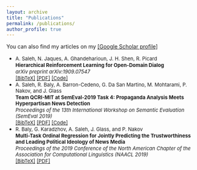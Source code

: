 ```yaml
---
layout: archive
title: "Publications"
permalink: /publications/
author_profile: true
---
```


<!--
<style>
@media screen and (min-width: 800px) {
  ul {margin-right: 425px;line-height: 1;}
}
</style>
-->

<style>
@media screen{
  ul {margin-right: 400px, line-height: 1;}
}
</style>

You can also find my articles on my <a href="https://scholar.google.com/citations?user=XkEZl0gAAAAJ&hl=en">[Google Scholar profile]</a>

<ul>
<li ><font size="2"> A. Saleh, N. Jaques, A. Ghandeharioun, J. H. Shen, R. Picard</font>
  <br><font size="2"><b>Hierarchical Reinforcement Learning for Open-Domain Dialog</b></font><br>
<font size="2"><i>arXiv preprint arXiv:1909.07547</i>
  </font><br />
  <a href="https://abdulsaleh.github.io/_pages/bibtex/saleh2019hier.html"><font size="2">[BibTeX]</font></a>
  <a href="https://arxiv.org/pdf/1909.07547.pdf"><font size="2">[PDF]</font></a>
  <a href="https://github.com/natashamjaques/neural_chat/tree/master/HierarchicalRL"><font size="2">[Code]</font></a>
 
</li>
  
  
<li ><font size="2"> A. Saleh, R. Baly, A. Barron-Cedeno, G. Da San Martino, M. Mohtarami, P. Nakov, and J. Glass</font>
  <br><font size="2"><b>Team QCRI-MIT at SemEval-2019 Task 4: Propaganda Analysis Meets Hyperpartisan News Detection</b></font><br>
<font size="2"><i>Proceedings of the 13th International Workshop on Semantic Evaluation (SemEval 2019)</i>
  </font><br />
  <a href="https://abdulsaleh.github.io/_pages/bibtex/saleh2019team.html"><font size="2">[BibTeX]</font></a>
  <a href="https://arxiv.org/pdf/1904.03513.pdf"><font size="2">[PDF]</font></a>
  <a href="https://github.com/AbdulSaleh/QCRI-MIT-SemEval2019-Task4"><font size="2">[Code]</font></a>
 
</li>

<li ><font size="2"> R. Baly, G. Karadzhov, A. Saleh, J. Glass, and P. Nakov</font>
  <br><font size="2"><b>Multi-Task Ordinal Regression for Jointly Predicting the Trustworthiness and Leading Political Ideology of News Media</b></font><br>
<font size="2"><i>Proceedings of the 2019 Conference of the North American Chapter of the Association for Computational Linguistics (NAACL 2019)</i>
  </font><br />
  <a href="https://abdulsaleh.github.io/_pages/bibtex/baly2019multi.html"><font size="2">[BibTeX]</font></a>
  <a href="https://arxiv.org/pdf/1904.00542.pdf"><font size="2">[PDF]</font></a> 
</li>
</ul>

